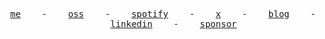 <p align="center">
  <samp>
    <a href="https://mateonunez.dev">me</a> &nbsp;&nbsp;&nbsp;-&nbsp;&nbsp;&nbsp;
    <a href="https://mateonunez.dev/open-source">oss</a> &nbsp;&nbsp;&nbsp;-&nbsp;&nbsp;&nbsp;
    <a href="https://open.spotify.com/user/ltstcqtg2k6q3a17xzdbmcd8q?si=c09bc43e12754f0b">spotify</a> &nbsp;&nbsp;&nbsp;-&nbsp;&nbsp;&nbsp;
    <a href="https://x.com/mateonunezx">x</a> &nbsp;&nbsp;&nbsp;-&nbsp;&nbsp;&nbsp;
    <a href="https://mateonunez.dev/blog">blog</a> &nbsp;&nbsp;&nbsp;-&nbsp;&nbsp;&nbsp;
    <a href="https://linkedin.com/in/mateo-nunez/">linkedin</a> &nbsp;&nbsp;&nbsp;-&nbsp;&nbsp;&nbsp;
    <a href="https://github.com/sponsors/mateonunez">sponsor</a>
  </samp>
</p>
